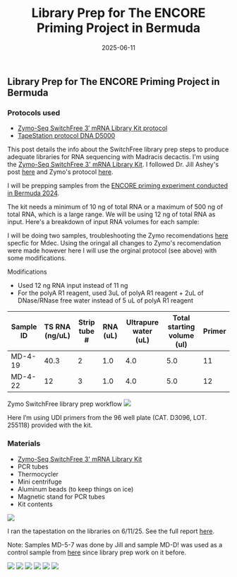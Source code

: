 ﻿---
layout: post
title: Library Prep for The ENCORE Priming Project in Bermuda
date: 2025-06-11
categories: Protocols
tags: [DNA, RNA, Library prep, Madracis decactis]
projects: ENCORE Priming
---

## Library Prep for The ENCORE Priming Project in Bermuda 

### Protocols used 

- [Zymo-Seq SwitchFree 3′ mRNA Library Kit protocol](https://github.com/flofields/Florence_Putnam_Lab_Notebook/blob/5e1bd6a1daa8db6ce40285a804eace80a1039421/protocols/Zymo_seq_switchfree_3_mrna_library_kit.pdf)
- [TapeStation protocol DNA D5000](https://github.com/flofields/Florence_Putnam_Lab_Notebook/blob/6e9046967846d31b2658908bf7ece3a7d2a67ed0/_posts/2025-06-09-DNA-Tapestation.md)

This post details the info about the SwitchFree library prep steps to produce adequate libraries for RNA sequencing with Madracis decactis. I'm using the [Zymo-Seq SwitchFree 3' mRNA Library Kit](https://github.com/flofields/Florence_Putnam_Lab_Notebook/blob/5e1bd6a1daa8db6ce40285a804eace80a1039421/protocols/Zymo_seq_switchfree_3_mrna_library_kit.pdf). I followed Dr. Jill Ashey's post [here](https://github.com/JillAshey/JillAshey_Putnam_Lab_Notebook/blob/master/_posts/2024-03-29-Zymo-SwitchFree.md) and Zymo's protocol [here](https://files.zymoresearch.com/protocols/_r3008_r3009__zymo_seq_switchfree_3_mrna_library_kit.pdf). 

I will be prepping samples from the [ENCORE priming experiment conducted in Bermuda 2024](https://github.com/flofields/Coral_Priming_Experiments_Summer_2024).

The kit needs a minimum of 10 ng of total RNA or a maximum of 500 ng of total RNA, which is a large range. We will be using 12 ng of total RNA as input. Here's a breakdown of input RNA volumes for each sample:

I will be doing two samples, troubleshooting the Zymo recomendations [here](https://fscucchia-labnotebooks.github.io/FScucchia_Putnam_Lab_Notebook/Troubleshooting-LibraryPrep-ZymoSwitch/) specfic for Mdec. Using the oringal all changes to Zymo's recomendation were made however here I will use the orginal protocol (see above) with some modifications.

Modifications 

- Used 12 ng RNA input instead of 11 ng
- For the polyA R1 reagent, used 3uL of polyA R1 reagent + 2uL of DNase/RNase free water instead of 5 uL of polyA R1 reagent


| Sample ID | TS RNA (ng/uL) | Strip tube # | RNA (uL) | Ultrapure water (uL) | Total starting volume (ul) | Primer |
| ------ | -------------- | ------------ | -------- | -------------------- | -------------------------- | ------ |
| MD-4-19 | 40.3           | 2            | 1.0      | 4.0                  | 5.0                        | 11      |
| MD-4-22| 12           | 3            | 1.0      | 4.0                  | 5.0                        | 12      |

Zymo SwitchFree library prep workflow
![](https://github.com/flofields/Florence_Putnam_Lab_Notebook/blob/85a6e4a1cfdee2851b568f8d417ef4271da868a6/images/Zymo-Seq_SwitchFree_3'_mRNA_Library_Kit_Workflow.jpg?raw=true)

Here I’m using UDI primers from the 96 well plate (CAT. D3096, LOT. 255118) provided with the kit.


### Materials 

- [Zymo-Seq SwitchFree 3' mRNA Library Kit](https://www.zymoresearch.com/products/zymo-seq-switchfree-3-mrna-library-kit)
- PCR tubes 
- Thermocycler 
- Mini centrifuge
- Aluminum beads (to keep things on ice)
- Magnetic stand for PCR tubes 
- Kit contents 

![](https://github.com/flofields/Florence_Putnam_Lab_Notebook/blob/fd3b63aea71aa8571e6614d968c75bc7a751b25a/images/Zymo%20switch%20free/Zymo%20switch%20free%20kit%20contents.jpg?raw=true)

I ran the tapestation on the libraries on 6/11/25. See the full report [here](https://github.com/flofields/Coral_Priming_Experiments_Summer_2024/blob/8111fa1e2a28a16961b32d8c4e3e21f557c159fe/images/D5000_ScreenTape/2025_06_11/DNA_ENCORE_2025-06-11.pdf).

Note: Samples MD-5-7 was done by Jill and sample MD-D! was used as a control sample from [here](https://fscucchia-labnotebooks.github.io/FScucchia_Putnam_Lab_Notebook/LibraryPrep-ZymoSwitch-Hawaii-TPCA/) since library prep work on it before.

![](https://raw.githubusercontent.com/flofields/Coral_Priming_Experiments_Summer_2024/refs/heads/main/images/D5000_ScreenTape/2025_06_11/20250611_1.jpg)
![](https://raw.githubusercontent.com/flofields/Coral_Priming_Experiments_Summer_2024/refs/heads/main/images/D5000_ScreenTape/2025_06_11/20250611_2.jpg)
![](https://raw.githubusercontent.com/flofields/Coral_Priming_Experiments_Summer_2024/refs/heads/main/images/D5000_ScreenTape/2025_06_11/20250611_3.jpg)
![](https://raw.githubusercontent.com/flofields/Coral_Priming_Experiments_Summer_2024/refs/heads/main/images/D5000_ScreenTape/2025_06_11/20250611_4.jpg)
![](https://raw.githubusercontent.com/flofields/Coral_Priming_Experiments_Summer_2024/refs/heads/main/images/D5000_ScreenTape/2025_06_11/20250611_5.jpg)
![](https://raw.githubusercontent.com/flofields/Coral_Priming_Experiments_Summer_2024/refs/heads/main/images/D5000_ScreenTape/2025_06_11/20250611_6.jpg)
